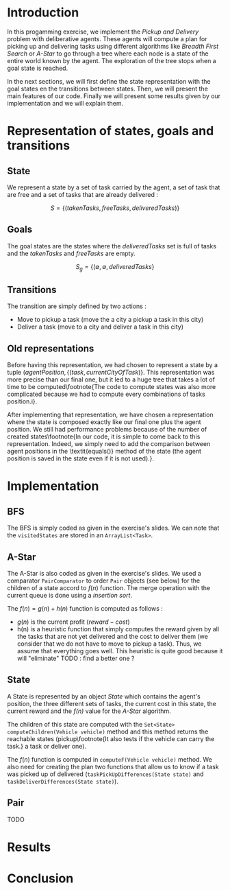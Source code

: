 # Introduction

In this progamming exercise, we implement the *Pickup and Delivery* problem with deliberative agents. These agents will compute a plan for picking up and delivering tasks using different algorithms like *Breadth First Search* or *A-Star* to go through a tree where each node is a state of the entire world known by the agent. The exploration of the tree stops when a goal state is reached.

In the next sections, we will first define the state representation with the goal states en the transitions between states. Then, we will present the main features of our code. Finally we will present some results given by our implementation and we will explain them.

# Representation of states, goals and transitions 

## State
We represent a state by a set of task carried by the agent, a set of task that are free and a set of tasks that are already delivered :

$$S = \{ (takenTasks, freeTasks, deliveredTasks) \}$$

## Goals
The goal states are the states where the *deliveredTasks* set is full of tasks and the *takenTasks* and *freeTasks* are empty.

$$S_g = \{ (\emptyset, \emptyset, deliveredTasks\}$$

## Transitions
The transition are simply defined by two actions :

* Move to pickup a task (move the a city a pickup a task in this city)
* Deliver a task (move to a city and deliver a task in this city)

## Old representations
Before having this representation, we had chosen to represent a state by a tuple $(agentPosition, \{(task, currentCityOfTask)\}$. This representation was more precise than our final one, but it led to a huge tree that takes a lot of time to be computed\footnote{The code to compute states was also more complicated because we had to compute every combinations of tasks position.i}.

After implementing that representation, we have chosen a representation where the state is composed exactly like our final one plus the agent position. We still had performance problems because of the number of created states\footnote{In our code, it is simple to come back to this representation. Indeed, we simply need to add the comparison between agent positions in the \textit{equals()} method of the state (the agent position is saved in the state even if it is not used).}.

# Implementation

## BFS
The BFS is simply coded as given in the exercise's slides. We can note that the ```visitedStates``` are stored in an ```ArrayList<Task>```.

## A-Star

The A-Star is also coded as given in the exercise's slides. We used a comparator ```PairComparator``` to order ```Pair``` objects (see below) for the children of a state accord to $f(n)$ function. The merge operation with the current queue is done using a *insertion sort*.

The $f(n) = g(n) + h(n)$ function is computed as follows :

* $g(n)$ is the current profit ($reward-cost$)
* h(n) is a heuristic function that simply computes the reward given by all the tasks that are not yet delivered and the cost to deliver them (we consider that we do not have to move to pickup a task). Thus, we assume that everything goes well. This heuristic is quite good because it will "eliminate" TODO : find a better one ?

## State

A State is represented by an object *State* which contains the agent's position, the three different sets of tasks, the current cost in this state, the current reward and the *f(n)* value for the *A-Star* algorithm.

The children of this state are computed with the ```Set<State> computeChildren(Vehicle vehicle)``` method and this method returns the reachable states (pickup\footnote{It also tests if the vehicle can carry the task.} a task or deliver one).

The $f(n)$ function is computed in ```computeF(Vehicle vehicle)``` method. We also need for creating the plan two functions that allow us to know if a task was picked up of delivered (```taskPickUpDifferences(State state)``` and ```taskDeliverDifferences(State state)```).

## Pair

TODO

# Results

# Conclusion
